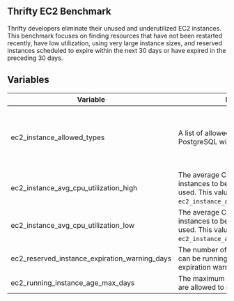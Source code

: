 ## Thrifty EC2 Benchmark

Thrifty developers eliminate their unused and underutilized EC2 instances. This benchmark focuses on finding resources that have not been restarted recently, have low utilization, using very large instance sizes, and reserved instances scheduled to expire within the next 30 days or have expired in the preceding 30 days.

## Variables

| Variable | Description | Default |
| - | - | - |
| ec2_instance_allowed_types | A list of allowed instance types. PostgreSQL wildcards are supported. | ["%.nano", "%.micro", "%.small", "%.medium", "%.large", "%.xlarge", "%._xlarge"] |
| ec2_instance_avg_cpu_utilization_high | The average CPU utilization required for instances to be considered frequently used. This value should be higher than `ec2_instance_avg_cpu_utilization_low`. | 35% |
| ec2_instance_avg_cpu_utilization_low | The average CPU utilization required for instances to be considered infrequently used. This value should be lower than `ec2_instance_avg_cpu_utilization_high`. | 20% |
| ec2_reserved_instance_expiration_warning_days | The number of days reserved instances can be running before sending a expiration warning. | 30 days |
| ec2_running_instance_age_max_days | The maximum number of days instances are allowed to run. | 90 days |
